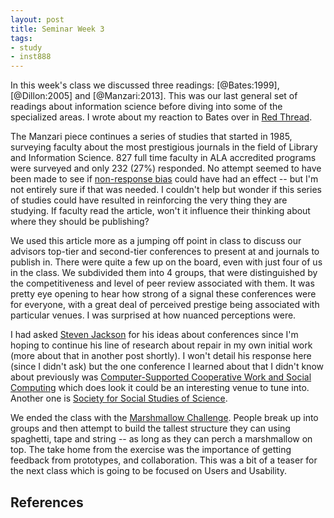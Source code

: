 ```yaml
---
layout: post
title: Seminar Week 3
tags:
- study
- inst888
---
```


In this week's class we discussed three readings: [@Bates:1999], [@Dillon:2005] and [@Manzari:2013]. This was our last general set of readings about information science before diving into some of the specialized areas. I wrote about my reaction to Bates over in [Red Thread]. 

The Manzari piece continues a series of studies that started in 1985, surveying faculty about the most prestigious journals in the field of Library and Information Science. 827 full time faculty in ALA accredited programs were surveyed and only 232 (27%) responded. No attempt seemed to have been made to see if [non-response bias] could have had an effect -- but I'm not entirely sure if that was needed. I couldn't help but wonder if this series of studies could have resulted in reinforcing the very thing they are studying. If faculty read the article, won't it influence their thinking about where they should be publishing?

We used this article more as a jumping off point in class to discuss our advisors top-tier and second-tier conferences to present at and journals to publish in. There were quite a few up on the board, even with just four of us in the class. We subdivided them into 4 groups, that were distinguished by the competitiveness and level of peer review associated with them. It was pretty eye opening to hear how strong of a signal these conferences were for everyone, with a great deal of perceived prestige being associated with particular venues. I was surprised at how nuanced perceptions were. 

I had asked [Steven Jackson] for his ideas about conferences since I'm hoping to continue his line of research about repair in my own initial work (more about that in another post shortly). I won't detail his response here (since I didn't ask) but the one conference I learned about that I didn't know about previously was [Computer-Supported Cooperative Work and Social Computing][CSCW] which does look it could be an interesting venue to tune into. Another one is [Society for Social Studies of Science][4S].

We ended the class with the [Marshmallow Challenge]. People break up into groups and then attempt to build the tallest structure they can using spaghetti, tape and string -- as long as they can perch a marshmallow on top. The take home from the exercise was the importance of getting feedback from prototypes, and collaboration. This was a bit of a teaser for the next class which is going to be focused on Users and Usability. 

## References

[Red Thread]: http://inkdroid.org/2015/09/12/red-thread/
[non-response bias]: https://en.wikipedia.org/wiki/Non-response_bias
[Steven Jackson]: http://sjackson.infosci.cornell.edu/
[CSCW]: http://cscw.acm.org/
[4S]: http://4sonline.org/
[Marshmallow Challenge]: http://marshmallowchallenge.com/Welcome.html
